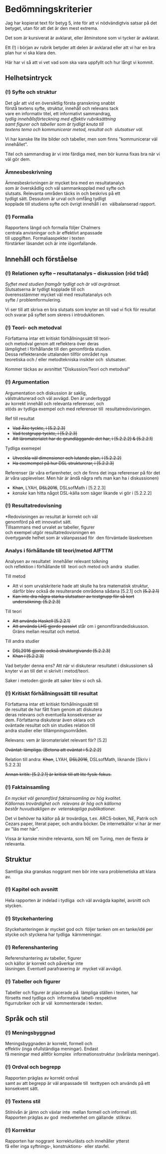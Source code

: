 
# Bedömningskriterier

Jag har kopierat text för betyg 5, inte för att vi nödvändigtvis satsar på det betyget, utan för att det är den mest extrema.

Det som är kursiverat är avklarat, eller åtminstone som vi tycker är avklarat.

Ett (!) i början av rubrik betyder att delen är avklarad eller att vi har en bra plan hur vi ska klara den.

Här har vi så att vi vet vad som ska vara uppfyllt och hur långt vi kommit.

## Helhetsintryck

### (!) Syfte och struktur

Det går att vid en översiktlig första granskning snabbt 
förstå textens syfte, struktur, innehåll och relevans tack 
vare en informativ titel, ett informativt sammandrag, 
*tydlig innehållsförteckning med effektiv rubriksättning 
samt figurer och tabeller som är tydligt knuta till 
textens tema och kommunicerar metod, resultat och 
slutsatser väl.*

Vi har kanske lite lite bilder och tabeller, men som finns "kommunicerar väl innehållet".

Titel och sammandrag är vi inte färdiga med, men bör kunna fixas bra när vi väl gör dem.

### Ämnesbeskrivning

Ämnesbeskrivningen är mycket bra med en resultatanalys 
som är överskådlig och väl sammankopplad med syfte och 
slutsats. Relevanta områden täcks in och beskrivs på ett 
tydligt sätt. Dessutom är urval och omfång tydligt 
kopplade till studiens syfte och övrigt innehåll i en 
välbalanserad rapport.

### (!) Formalia

Rapportens längd och formalia följer Chalmers 
centrala anvisningar och är effektivt anpassade 
till uppgiften. Formaliaaspekter i texten 
förstärker läsandet och är inte iögonfallande.

## Innehåll och förståelse

### (!) Relationen syfte – resultatanalys – diskussion (röd tråd)

*Syftet med studien framgår tydligt och är väl avgränsat.*
Slutsatserna är tydligt kopplade till och 
överensstämmer mycket väl med resultatanalys och 
syfte / problemformulering.

Vi ser till att skriva en bra slutsats som knyter an till vad vi fick för resultat och svarar på syftet som skrevs i introduktionen.

### (!) Teori‐ och metodval

Författarna intar ett kritiskt förhållningssätt till teori‐ 
och metodval genom att reflektera över deras 
lämplighet i förhållande till den genomförda studien. 
Dessa reflekterande uttalanden tillför området nya 
teoretiska och / eller metodtekniska insikter och 
slutsatser.

Kommer täckas av avsnittet "Diskussion/Teori och metodval"

### (!) Argumentation

Argumentation och diskussion är saklig, 
välstrukturerad och väl avvägd. Den är underbyggd 
av korrekt innehåll och relevanta referenser, och 
stöds av tydliga exempel och med referenser till 
resultatredovisningen.

Ref till resultat
- ~~Vad Åke tyckte, i [5.2.2.3]~~
- ~~Vad testgrupp tyckte, i [5.2.2.3]~~
- ~~Att läromaterialet har de grundläggande det har, i [5.2.2.2] & [5.2.2.1]~~

Tydliga exemepel
- ~~Utveckla väl dimensioner och lutande plan, i [5.2.2.2]~~
- ~~Ha exemempel på hur DSL strukturerar, i [5.2.2.3]~~

Referenser (är våra erfarenheter, och de finns det inga referenser på för det är våra upplevelser. Men här är ändå några refs man kan ha i diskussionen)
- ~~Khan~~, LYAH, ~~DSL2016~~, DSLsofMath i [5.2.2.3]
- *kanske* kan hitta något DSL-källa som säger likande vi gör i [5.2.2.2]

### (!) Resultatredovisning

*Redovisningen av resultat är korrekt och väl 
genomförd på ett innovativt sätt. 
Tillsammans med urvalet av tabeller, figurer 
och exempel utgör resultatredovisningen en 
övertygande helhet som är välanpassad för 
den förväntade läsekretsen

### Analys i förhållande till teori/metod AIFTTM

Analysen av resultatet 
innehåller relevant tolkning 
och reflektion i förhållande till 
teori och metod och andra 
studier.

Till metod
- Att vi som urvalskriterie hade att skulle ha bra matematisk struktur, därför blev också de resulterande områdena sådana [5.2.1] och ~~[5.2.2.1]~~
- ~~Kan inte dra några starka slutsatser av testgrupp för så kort undersökning. [5.2.2.3]~~


Till teori
- ~~Att använda Haskell [5.2.2.1]~~
- ~~Att använda LHS gjorde passivt~~ står om i genomförandediskusson. Gräns mellan resultat och metod.

Till andra studier
- ~~DSL2016 gjorde också strukturgivande [5.2.2.3]~~
- ~~Khan i [5.2.2.3]~~




Vad betyder denna ens? 
Att när vi diskuterar resultatet i diskussionen så knyter vi an till det vi
skrivit i metod/teori.

Saker i metoden gjorde att saker blev si och så.

### (!) Kritiskt förhållningssätt till resultat

Författarna intar ett kritiskt förhållningssätt till 
de resultat de har fått fram genom att diskutera 
deras relevans och eventuella konsekvenser av 
dem. Författarna diskuterar även oklara och 
oväntade resultat och sin studies relation till 
andra studier eller tillämpningsområden.

Relevans: vem är läromaterialet relevant för? [5.2]

~~Oväntat: lämpliga. [Betona att oväntat i 5.2.2.2]~~

Relation till andra: ~~Khan~~, LYAH, ~~DSL2016~~, DSLsofMath, liknande [Skriv i 5.2.2.3]

~~Annan kritik: [5.2.2.1] är kritisk till att lite fysik-fokus.~~

### (!) Faktainsamling

*En mycket väl genomförd
faktainsamling av hög kvalitet. 
Källornas trovärdighet och 
relevans är hög och källorna 
består huvudsakligen av 
vetenskapliga publikationer.*

Det vi behöver ha källor på är trovärdiga, t.ex. ARCS-boken, NE, Patrik och
Cezars paper, literat paper, och andra böcker. De internetkällor vi har är mer
av "läs mer här".

Vissa är kanske mindre relevanta, som NE om Turing, men de flesta är relevanta.

## Struktur

Samtliga ska granskas noggrant men bör inte vara problemetiska att klara av.

### (!) Kapitel och avsnitt

Hela rapporten är indelad i tydliga 
och väl avvägda kapitel, avsnitt och
stycken.

### (!) Styckehantering

Styckehanteringen är mycket god och 
följer tanken om en tanke/idé per 
stycke och styckena har tydliga 
kärnmeningar.

### (!) Referenshantering

Referenshantering av tabeller, figurer 
och källor är korrekt och påverkar inte 
läsningen. Eventuell parafrasering är 
mycket väl avvägd.

### (!) Tabeller och figurer

Tabeller och figurer är placerade på 
lämpliga ställen i texten, har 
försetts med tydliga och 
informativa tabell‐ respektive 
figurrubriker och är väl 
kommenterade i texten.

## Språk och stil

### (!) Meningsbyggnad

Meningsbyggnaden är korrekt, formell och 
effektiv (inga ofullständiga meningar). Endast 
få meningar med alltför komplex 
informationsstruktur (svårlästa meningar).

### (!) Ordval och begrepp

Rapporten präglas av korrekt ordval 
samt av att begrepp är väl anpassade till 
texttypen och används på ett 
konsekvent sätt.

### (!) Textens stil

Stilnivån är jämn och växlar inte 
mellan formell och informell stil. 
Rapporten präglas av god 
medvetenhet om gällande 
stilkrav.

### (!) Korrektur

Rapporten har noggrant 
korrekturlästs och innehåller ytterst 
få eller inga syftnings‐, konstruktions‐ 
eller stavfel.

































